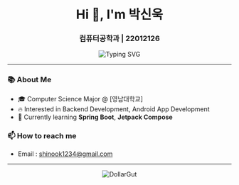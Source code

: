 <h1 align="center">Hi 👋, I'm 박신욱</h1>
<h3 align="center">컴퓨터공학과 | 22012126</h3>

<p align="center">
  <img src="https://readme-typing-svg.demolab.com?font=Fira+Code&size=24&pause=1000&center=true&width=435&lines=Welcome+to+my+GitHub!;I+love+coding+💻;Let's+build+something+great+🚀" alt="Typing SVG" />
</p>

---

### 📚 About Me
- 🎓 Computer Science Major @ [영남대학교]  
- 🔥 Interested in Backend Development, Android App Development  
- 🌱 Currently learning **Spring Boot**, **Jetpack Compose**

### 📫 How to reach me
- Email : shinook1234@gmail.com

---

<p align="center">
  <img src="https://komarev.com/ghpvc/?username=your-github-id&label=Profile+Views&color=0e75b6&style=flat" alt="DollarGut" />
</p>
